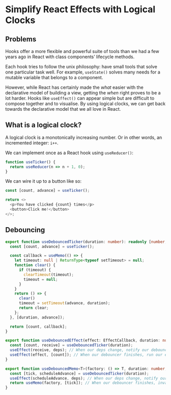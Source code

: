 # Simplify React Effects with Logical Clocks

## Problems

Hooks offer a more flexible and powerful suite of tools than we had a few years ago in React with class components’ lifecycle methods.

Each hook tries to follow the unix philosophy: have small tools that solve one particular task well. For example, `useState()` solves many needs for a mutable variable that belongs to a component.

However, while React has certainly made the *what* easier with the declarative model of building a view, getting the *when* right proves to be a lot harder. Hooks like `useEffect()` can appear simple but are difficult to compose together and to visualise. By using logical clocks, we can get back towards the declarative model that we all love in React.

## What is a logical clock?

A logical clock is a monotonically increasing number. Or in other words, an incremented integer: `i++`.

We can implement once as a React hook using `useReducer()`:

```ts
function useTicker() {
  return useReducer(n => n + 1, 0);
}
```

We can wire it up to a button like so:

```ts
const [count, advance] = useTicker();

return <>
  <p>You have clicked {count} times</p>
  <button>Click me!</button>
</>;
```

## Debouncing

```ts
export function useDebouncedTicker(duration: number): readonly [number, EffectCallback] {
  const [count, advance] = useTicker();

  const callback = useMemo(() => {
    let timeout: null | ReturnType<typeof setTimeout> = null;
    function clear() {
      if (timeout) {
        clearTimeout(timeout);
        timeout = null;
      }
    }
    return () => {
      clear()
      timeout = setTimeout(advance, duration);
      return clear;
    };
  }, [duration, advance]);

  return [count, callback];
}
```

```ts
export function useDebouncedEffect(effect: EffectCallback, duration: number, deps: DependencyList): void {
  const [count, receive] = useDebouncedTicker(duration);
  useEffect(receive, deps); // When our deps change, notify our debouncer.
  useEffect(effect, [count]); // When our debouncer finishes, run our effect.
}

export function useDebouncedMemo<T>(factory: () => T, duration: number, deps: DependencyList): T {
  const [tick, scheduleAdvance] = useDebouncedTicker(duration);
  useEffect(scheduleAdvance, deps); // When our deps change, notify our debouncer.
  return useMemo(factory, [tick]); // When our debouncer finishes, invalidate our memo.
}
```
